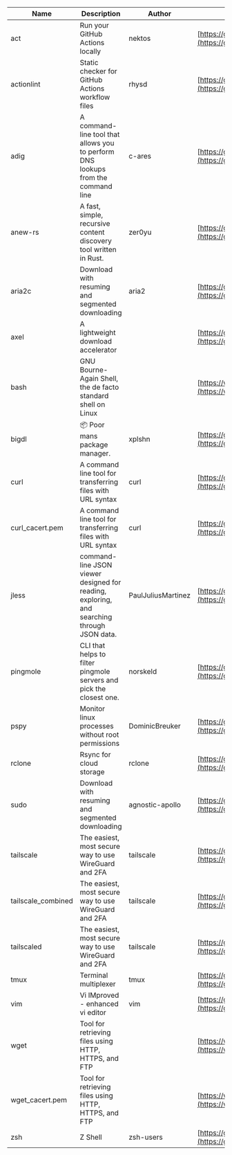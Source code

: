 | Name | Description | Author | WebURL | Repository | Stars | Version | Updated | Size | SHA256SUM | B3SUM | Source | Language | License |
| ---- | ----------- | ------ | ------ | ---------- | ----- | ------- | ------- | ---- | --- | ------|------ | -------- | ------- |
| act | Run your GitHub Actions locally | nektos | [https://github.com/nektos/act](https://github.com/nektos/act) | [https://github.com/nektos/act](https://github.com/nektos/act) | 51560 | v0.2.63 | 2024-06-17T03:07:25Z |  | ce6f034d18527dff9ce0f0bd41decf64d58f56eeef5829d4019415ca57a46343 | fd31413c009f24aeeda5643d88960da7582a885edb929584baf4eefbd568314a | https://bin.ajam.dev/arm64_v8a_Android/act | Go | MIT License |
| actionlint | Static checker for GitHub Actions workflow files | rhysd | [https://github.com/rhysd/actionlint](https://github.com/rhysd/actionlint) | [https://github.com/rhysd/actionlint](https://github.com/rhysd/actionlint) | 2531 | v1.7.1 | 2024-06-11T15:56:34Z |  | 0a8c17b2b3208f327d5b0cd9c94910312f223f58905eba8a664f89bc28c493cd | cbab1cc80aaa8066aabb9d01534dc1d34cba475e6cb3679d520b8f98fbcb6d8e | https://bin.ajam.dev/arm64_v8a_Android/actionlint | Go | MIT License |
| adig | A command-line tool that allows you to perform DNS lookups from the command line | c-ares | [https://github.com/c-ares/c-ares](https://github.com/c-ares/c-ares) | [https://github.com/c-ares/c-ares](https://github.com/c-ares/c-ares) | 1796 | v1.30.0 | 2024-06-15T15:41:09Z |  | fb44a9fdb761f7fb0b91d4cd2a3239c2a4f8b33a6255bb9c772cad2b7aacd9c0 | b82b4b61b00d533954c42268320ff2b536112c47dfcfaa9fd0ae7c3b8ff893d4 | https://bin.ajam.dev/arm64_v8a_Android/adig | C | Other |
| anew-rs | A fast, simple, recursive content discovery tool written in Rust. | zer0yu | [https://github.com/zer0yu/anew](https://github.com/zer0yu/anew) | [https://github.com/zer0yu/anew](https://github.com/zer0yu/anew) | 11 | v0.1.0 | 2024-05-08T12:29:15Z |  | c626c0eb9b35a9d4afff78cddb63c53445f441d97c18efd3d45294bab8686f05 | 0025e63f6fd76d566440e0814be7ed33928a2719151182064e146015dcd6fae4 | https://bin.ajam.dev/arm64_v8a_Android/anew-rs | Rust | MIT License |
| aria2c | Download with resuming and segmented downloading | aria2 | [https://github.com/aria2/aria2](https://github.com/aria2/aria2) | [https://github.com/aria2/aria2](https://github.com/aria2/aria2) | 33984 | release-1.37.0 | 2024-06-16T01:19:59Z |  | f05fb3fd985a3c13ce09300c7ac2cbe9d17179f75c38de4aaacd257b90ba5516 | bc1acd39ad1cdae27671fb0ea9f8b967a1f99ec6b30242517100ba4aecfafeb6 | https://bin.ajam.dev/arm64_v8a_Android/aria2c | C++ | GNU General Public License v2.0 |
| axel | A lightweight download accelerator |  | [https://github.com/axel/axel](https://github.com/axel/axel) | [https://github.com/axel/axel](https://github.com/axel/axel) |  |  |  |  | 3c341d178cef8723ebe7b46c5a61c33bb77ab15b33acba2a3647e2dddb36df9b | 1dd5c4f0b091d5b8419710f1c0b824f6ece517f8ff852d01e3b8ffc5c2b68c9e | https://bin.ajam.dev/arm64_v8a_Android/axel |  |  |
| bash | GNU Bourne-Again Shell, the de facto standard shell on Linux |  | [https://www.bash.ws/](https://www.bash.ws/) | []() |  |  |  |  | c7a1ff7b863322709d752a7345ae8caeef9a94644edcf2c8c36e3a45b799f682 | 76f1f05cbe10be06911e4c3c120564ce6d96015886e0efd91fc9464881d8aad5 | https://bin.ajam.dev/arm64_v8a_Android/bash |  |  |
| bigdl | 📦 Poor mans package manager. | xplshn | [https://github.com/xplshn/bigdl](https://github.com/xplshn/bigdl) | [https://github.com/xplshn/bigdl](https://github.com/xplshn/bigdl) | 7 | 1.6.8 | 2024-06-16T04:57:26Z |  | 7183004c071964b2755ef3ddfc7c88f05e199746d3920551bffab8be39c6f45b | 9a594a03b87b501109eaba07b489df3cfd33eb9538f18313aef9627a43414987 | https://bin.ajam.dev/arm64_v8a_Android/bigdl | Go | Other |
| curl | A command line tool for transferring files with URL syntax | curl | [https://github.com/curl/curl](https://github.com/curl/curl) | [https://github.com/curl/curl](https://github.com/curl/curl) | 34648 | curl-8_8_0 | 2024-06-16T21:48:36Z |  | 97c655deec780f9abbcdf97dae3520ad4ffd48a5d8fc2c702c73372a5d446bcd | 7883761a1dc93c4153a22393eb09d586968b8780d2d019a6dc8e01a11fd8c1b4 | https://bin.ajam.dev/arm64_v8a_Android/curl | C | Other |
| curl_cacert.pem | A command line tool for transferring files with URL syntax | curl | [https://github.com/curl/curl](https://github.com/curl/curl) | [https://github.com/curl/curl](https://github.com/curl/curl) | 34648 | curl-8_8_0 | 2024-06-16T21:48:36Z |  | 1794c1d4f7055b7d02c2170337b61b48a2ef6c90d77e95444fd2596f4cac609f | b58055305c0fb5874b11a4e49ba49356674d8ce927aaea6ffa2632d7f4a53653 | https://bin.ajam.dev/arm64_v8a_Android/curl_cacert.pem | C | Other |
| jless | command-line JSON viewer designed for reading, exploring, and searching through JSON data. | PaulJuliusMartinez | [https://github.com/PaulJuliusMartinez/jless](https://github.com/PaulJuliusMartinez/jless) | [https://github.com/PaulJuliusMartinez/jless](https://github.com/PaulJuliusMartinez/jless) | 4578 | v0.9.0 | 2024-06-01T20:34:10Z |  | 23718272c685d8f0d085e22aaefb39acae91d95936011e8c8512443c9d140796 | 90d9e869047e75d2b8be16ffd3e0bcf8942704be311cbcf5c963d2573a66270d | https://bin.ajam.dev/arm64_v8a_Android/jless | Rust | MIT License |
| pingmole | CLI that helps to filter pingmole servers and pick the closest one. | norskeld | [https://github.com/norskeld/pingmole](https://github.com/norskeld/pingmole) | [https://github.com/norskeld/pingmole](https://github.com/norskeld/pingmole) | 4 |  | 2024-04-16T11:28:34Z |  | 5669d704e730ece91f3fdfb4d8cf8d06604e75121f39c3c52dd5522ae33384dd | 5096b711a10d5ed757da956ea480430cfd37a473947145ae4ebb940f565f7edf | https://bin.ajam.dev/arm64_v8a_Android/pingmole | Rust | MIT License |
| pspy | Monitor linux processes without root permissions | DominicBreuker | [https://github.com/DominicBreuker/pspy](https://github.com/DominicBreuker/pspy) | [https://github.com/DominicBreuker/pspy](https://github.com/DominicBreuker/pspy) | 4691 | v1.2.1 | 2023-01-17T21:09:22Z |  | 0977591cf2942539f3e19b82f2175ed099750f91ee29438864f757d7536ee53d | a6d1f295035deb6d7c1db69a78fdec7ebdf9340d19708496f1392bb5cac997bd | https://bin.ajam.dev/arm64_v8a_Android/pspy | Go | GNU General Public License v3.0 |
| rclone | Rsync for cloud storage | rclone | [https://github.com/rclone/rclone](https://github.com/rclone/rclone) | [https://github.com/rclone/rclone](https://github.com/rclone/rclone) | 44676 | v1.67.0 | 2024-06-15T16:40:28Z |  | 7147aefe42494841c8433b59141a359377df8fbfe1d5b099b28552c96d12bf1d | d89e781d0b4545ada8297aebe2a2ee407cb96917f54aca7ce42aaae2e35547fd | https://bin.ajam.dev/arm64_v8a_Android/rclone | Go | MIT License |
| sudo | Download with resuming and segmented downloading | agnostic-apollo | [https://github.com/agnostic-apollo/sudo](https://github.com/agnostic-apollo/sudo) | [https://github.com/agnostic-apollo/sudo](https://github.com/agnostic-apollo/sudo) | 79 | v0.2.0 | 2021-04-10T21:03:10Z |  | 9e56787b3ca489a9eb9e3a64f54944aa92c728d18576972ef7ef6bb10ca6462c | 261a7ec6cf5ed2fbc82f8128f2583eda7faeb8939b9e08143046f0b046e504ae | https://bin.ajam.dev/arm64_v8a_Android/sudo | Shell | MIT License |
| tailscale | The easiest, most secure way to use WireGuard and 2FA | tailscale | [https://github.com/tailscale/tailscale](https://github.com/tailscale/tailscale) | [https://github.com/tailscale/tailscale](https://github.com/tailscale/tailscale) | 17249 | v1.68.0 | 2024-06-17T03:37:02Z |  | 5e74d8cc1e2334e879bfdce49ef5a5545540bf11d66c8b695bc241c5e9280368 | 1469a06f23b00bfc84cae1fcf617d5f49789aa9f19f62bae7cc01ef68c03d3f3 | https://bin.ajam.dev/arm64_v8a_Android/tailscale | Go | BSD 3-Clause New or Revised License |
| tailscale_combined | The easiest, most secure way to use WireGuard and 2FA | tailscale | [https://github.com/tailscale/tailscale](https://github.com/tailscale/tailscale) | [https://github.com/tailscale/tailscale](https://github.com/tailscale/tailscale) | 17249 | v1.68.0 | 2024-06-17T03:37:02Z |  | e7df786394b1c1f8d87d10c4afa5337f4851a79c170e343a223b836f630739fa | 5268623ddaad5c82c5ca3f2af32170f6fc38a0b28735d9ce39edb85d3d47d907 | https://bin.ajam.dev/arm64_v8a_Android/tailscale_combined | Go | BSD 3-Clause New or Revised License |
| tailscaled | The easiest, most secure way to use WireGuard and 2FA | tailscale | [https://github.com/tailscale/tailscale](https://github.com/tailscale/tailscale) | [https://github.com/tailscale/tailscale](https://github.com/tailscale/tailscale) | 17249 | v1.68.0 | 2024-06-17T03:37:02Z |  | 77b19e9bfa2ba02913e03d7ebcf85becfd2742ae32be6e3250e9e26176a1289d | bbcb456d01c78bc3b1f050be14da02f629a3864f876e481650c1ff5fb6e6d4f2 | https://bin.ajam.dev/arm64_v8a_Android/tailscaled | Go | BSD 3-Clause New or Revised License |
| tmux | Terminal multiplexer | tmux | [https://github.com/tmux/tmux](https://github.com/tmux/tmux) | [https://github.com/tmux/tmux](https://github.com/tmux/tmux) | 33570 | 3.4 | 2024-06-03T16:01:27Z |  | f60fd4ab07f6ee56815f50daecd1d4dfc57a35a7de13c4e24ce975b97b388764 | ece33ecc0724c9da1f3393193b58ee5ea270fd4ddc319a9968b45a38d175615e | https://bin.ajam.dev/arm64_v8a_Android/tmux | C | Other |
| vim | Vi IMproved - enhanced vi editor | vim | [https://github.com/vim/vim](https://github.com/vim/vim) | [https://github.com/vim/vim](https://github.com/vim/vim) | 35382 | v9.1.0494 | 2024-06-17T06:51:00Z |  | 468a972150c5a45630dc619f022a2e5de470667d1e53aa095aaffc13fb98b300 | 93c38d4644169322939e6a8e777657e4104681d1cfbabd48eaa489771db2d7de | https://bin.ajam.dev/arm64_v8a_Android/vim | Vim Script | Vim License |
| wget | Tool for retrieving files using HTTP, HTTPS, and FTP |  | [https://www.gnu.org/software/wget/](https://www.gnu.org/software/wget/) | []() |  |  |  |  | 326130f2f003321210a33d57e7bb03f2840f835be490f6b3f80d6fae5ffdea4e | d46f5c4c1070310e467f2efc896323a0ddc240b81c3acc5e4af3f7ef6967c74b | https://bin.ajam.dev/arm64_v8a_Android/wget |  |  |
| wget_cacert.pem | Tool for retrieving files using HTTP, HTTPS, and FTP |  | [https://www.gnu.org/software/wget/](https://www.gnu.org/software/wget/) | []() |  |  |  |  | 1794c1d4f7055b7d02c2170337b61b48a2ef6c90d77e95444fd2596f4cac609f | b58055305c0fb5874b11a4e49ba49356674d8ce927aaea6ffa2632d7f4a53653 | https://bin.ajam.dev/arm64_v8a_Android/wget_cacert.pem |  |  |
| zsh | Z Shell | zsh-users | [https://github.com/zsh-users/zsh](https://github.com/zsh-users/zsh) | [https://github.com/zsh-users/zsh](https://github.com/zsh-users/zsh) | 3514 | zsh-5.9 | 2024-06-13T02:41:37Z |  | 1b60ee08012eab5a197c25ef7e0582ea3580abaf30ba28719c584b44cfadf397 | 9b2ca606e91e78de3271d52dbe7cd9065ad889bbc240db2ebb9a8fa465d6553f | https://bin.ajam.dev/arm64_v8a_Android/zsh | C | Other |
